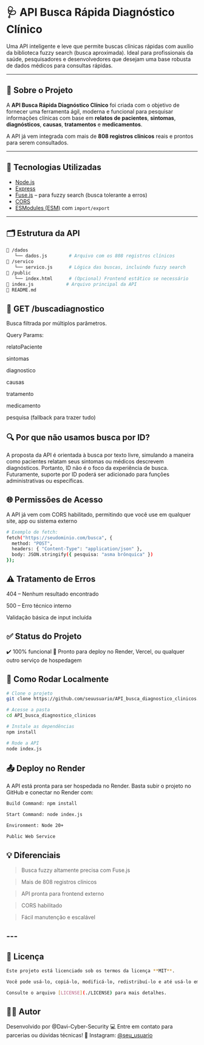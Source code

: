 # 🩺 API Busca Rápida Diagnóstico Clínico

Uma API inteligente e leve que permite buscas clínicas rápidas com auxílio da biblioteca fuzzy search (busca aproximada). Ideal para profissionais da saúde, pesquisadores e desenvolvedores que desejam uma base robusta de dados médicos para consultas rápidas.

---

## 🚀 Sobre o Projeto

A **API Busca Rápida Diagnóstico Clínico** foi criada com o objetivo de fornecer uma ferramenta ágil, moderna e funcional para pesquisar informações clínicas com base em **relatos de pacientes**, **sintomas**, **diagnósticos**, **causas**, **tratamentos** e **medicamentos**.

A API já vem integrada com mais de **808 registros clínicos** reais e prontos para serem consultados.

---

## 🧠 Tecnologias Utilizadas

- [Node.js](https://nodejs.org/)
- [Express](https://expressjs.com/)
- [Fuse.js](https://fusejs.io/) – para fuzzy search (busca tolerante a erros)
- [CORS](https://developer.mozilla.org/pt-BR/docs/Web/HTTP/CORS)
- [ESModules (ESM)](https://developer.mozilla.org/pt-BR/docs/Web/JavaScript/Guide/Modules) com `import/export`

---

## 🗂️ Estrutura da API

```bash
📁 /dados
   └── dados.js        # Arquivo com os 808 registros clínicos
📁 /servico
   └── servico.js      # Lógica das buscas, incluindo fuzzy search
📁 /public
   └── index.html      # (Opcional) Frontend estático se necessário
📄 index.js            # Arquivo principal da API
📄 README.md
```

## 📑 GET /buscadiagnostico
Busca filtrada por múltiplos parâmetros.

Query Params:

relatoPaciente

sintomas

diagnostico

causas

tratamento

medicamento

pesquisa (fallback para trazer tudo)

## 🔍 Por que não usamos busca por ID?
A proposta da API é orientada à busca por texto livre, simulando a maneira como pacientes relatam seus sintomas ou médicos descrevem diagnósticos. Portanto, ID não é o foco da experiência de busca. Futuramente, suporte por ID poderá ser adicionado para funções administrativas ou específicas.

## 🌐 Permissões de Acesso
A API já vem com CORS habilitado, permitindo que você use em qualquer site, app ou sistema externo
```bash
# Exemplo de fetch:
fetch("https://seudominio.com/busca", {
  method: "POST",
  headers: { "Content-Type": "application/json" },
  body: JSON.stringify({ pesquisa: "asma brônquica" })
});
```

## ⚠️ Tratamento de Erros
404 – Nenhum resultado encontrado

500 – Erro técnico interno

Validação básica de input incluída

## ✅ Status do Projeto
✔️ 100% funcional
📡 Pronto para deploy no Render, Vercel, ou qualquer outro serviço de hospedagem

## 🧭 Como Rodar Localmente
```bash
# Clone o projeto
git clone https://github.com/seuusuario/API_busca_diagnostico_clinicos.git

# Acesse a pasta
cd API_busca_diagnostico_clinicos

# Instale as dependências
npm install

# Rode a API
node index.js
```

## 📤 Deploy no Render
A API está pronta para ser hospedada no Render. Basta subir o projeto no GitHub e conectar no Render com:
```bash
Build Command: npm install

Start Command: node index.js

Environment: Node 20+

Public Web Service
```

## 💡 Diferenciais
> Busca fuzzy altamente precisa com Fuse.js

> Mais de 808 registros clínicos

> API pronta para frontend externo

> CORS habilitado

> Fácil manutenção e escalável


## ---

## 📝 Licença

```bash
Este projeto está licenciado sob os termos da licença **MIT**.

Você pode usá-lo, copiá-lo, modificá-lo, redistribuí-lo e até usá-lo em projetos comerciais, **desde que mantenha o aviso de copyright original**.

Consulte o arquivo [LICENSE](./LICENSE) para mais detalhes.
```

## 👨‍💻 Autor
Desenvolvido por @Davi-Cyber-Security 💻
Entre em contato para parcerias ou dúvidas técnicas!
📸 Instagram: [@seu_usuario](https://www.instagram.com/davipv_ofc/)
